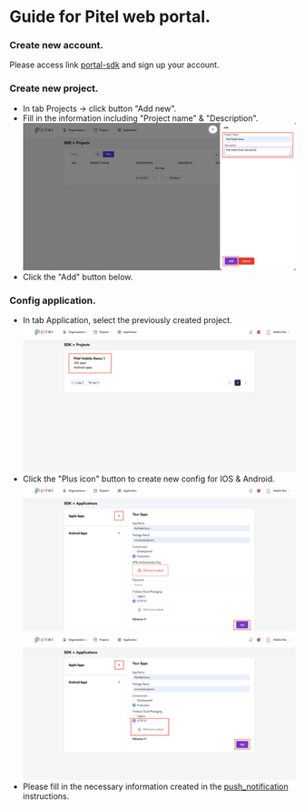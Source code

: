 # Guide for Pitel web portal.

### Create new account.

Please access link [portal-sdk](https://portal-sdk.tel4vn.com/login) and sign up your account.

### Create new project.

- In tab Projects -> click button "Add new".
- Fill in the information including "Project name" & "Description".
  ![new_project](src/assets/images/new_project.png)
- Click the "Add" button below.

### Config application.

- In tab Application, select the previously created project.
  ![select_app](src/assets/images/select_app.png)
- Click the "Plus icon" button to create new config for IOS & Android.
  ![config_ios](src/assets/images/config_ios.png)
  ![config_android](src/assets/images/config_android.png)
- Please fill in the necessary information created in the [push_notification](https://github.com/anhquangmobile/react-native-pitel-voip/blob/1.1.0-rc/docs/PUSH_NOTIF.md) instructions.

